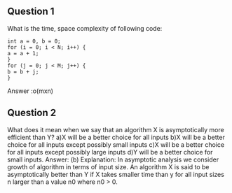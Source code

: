 ## Question 1
What is the time, space complexity of following code:
~~~
int a = 0, b = 0;
for (i = 0; i < N; i++) {
a = a + 1;
}
for (j = 0; j < M; j++) {
b = b + j;
}
~~~


Answer :o(mxn)
## Question 2
What does it mean when we say that an algorithm X is asymptotically more efficient than Y?
a)X will be a better choice for all inputs
b)X will be a better choice for all inputs except possibly small inputs
c)X will be a better choice for all inputs except possibly large inputs
d)Y will be a better choice for small inputs.
Answer: (b)
Explanation: In asymptotic analysis we consider growth of algorithm in terms of input size. An algorithm X is said to be asymptotically better than Y if X takes smaller time than y for all input sizes n larger than a value n0 where n0 > 0.

